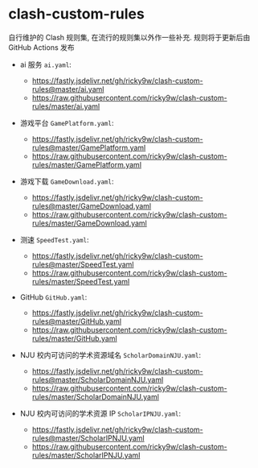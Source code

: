 # clash-custom-rules

自行维护的 Clash 规则集, 在流行的规则集以外作一些补充. 规则将于更新后由 GitHub Actions 发布

+ ai 服务 `ai.yaml`:
  + https://fastly.jsdelivr.net/gh/ricky9w/clash-custom-rules@master/ai.yaml
  + https://raw.githubusercontent.com/ricky9w/clash-custom-rules/master/ai.yaml

+ 游戏平台 `GamePlatform.yaml`:
  + https://fastly.jsdelivr.net/gh/ricky9w/clash-custom-rules@master/GamePlatform.yaml
  + https://raw.githubusercontent.com/ricky9w/clash-custom-rules/master/GamePlatform.yaml

+ 游戏下载 `GameDownload.yaml`:
  + https://fastly.jsdelivr.net/gh/ricky9w/clash-custom-rules@master/GameDownload.yaml
  + https://raw.githubusercontent.com/ricky9w/clash-custom-rules/master/GameDownload.yaml

+ 测速 `SpeedTest.yaml`:
  + https://fastly.jsdelivr.net/gh/ricky9w/clash-custom-rules@master/SpeedTest.yaml
  + https://raw.githubusercontent.com/ricky9w/clash-custom-rules/master/SpeedTest.yaml

+ GitHub `GitHub.yaml`:
  + https://fastly.jsdelivr.net/gh/ricky9w/clash-custom-rules@master/GitHub.yaml
  + https://raw.githubusercontent.com/ricky9w/clash-custom-rules/master/GitHub.yaml

+ NJU 校内可访问的学术资源域名 `ScholarDomainNJU.yaml`:
  + https://fastly.jsdelivr.net/gh/ricky9w/clash-custom-rules@master/ScholarDomainNJU.yaml
  + https://raw.githubusercontent.com/ricky9w/clash-custom-rules/master/ScholarDomainNJU.yaml

+ NJU 校内可访问的学术资源 IP `ScholarIPNJU.yaml`:
  + https://fastly.jsdelivr.net/gh/ricky9w/clash-custom-rules@master/ScholarIPNJU.yaml
  + https://raw.githubusercontent.com/ricky9w/clash-custom-rules/master/ScholarIPNJU.yaml